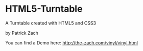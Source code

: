 HTML5-Turntable
===============

A Turntable created with HTML5 and CSS3

by Patrick Zach

You can find a Demo here: http://the-zach.com/vinyl/vinyl.html